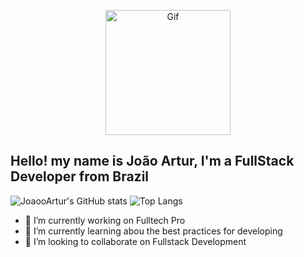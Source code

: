 <p align="center">
  <img width="200" src="https://i.pinimg.com/originals/eb/c2/7c/ebc27c80db850034ea426ebefff35c94.gif" alt="Gif">
</p>

## Hello! my name is João Artur, I'm a FullStack Developer from Brazil

![JoaooArtur's GitHub stats](https://github-readme-stats.vercel.app/api?username=joaooartur&show_icons=true&theme=dark&hide_border=true&bg_color=161b22)
![Top Langs](https://github-readme-stats.vercel.app/api/top-langs/?username=joaooartur&langs_count=3&theme=dark&hide_border=true&bg_color=161b22)

- 🔭 I’m currently working on Fulltech Pro
- 🌱 I’m currently learning abou the best practices for developing
- 👯 I’m looking to collaborate on Fullstack Development
